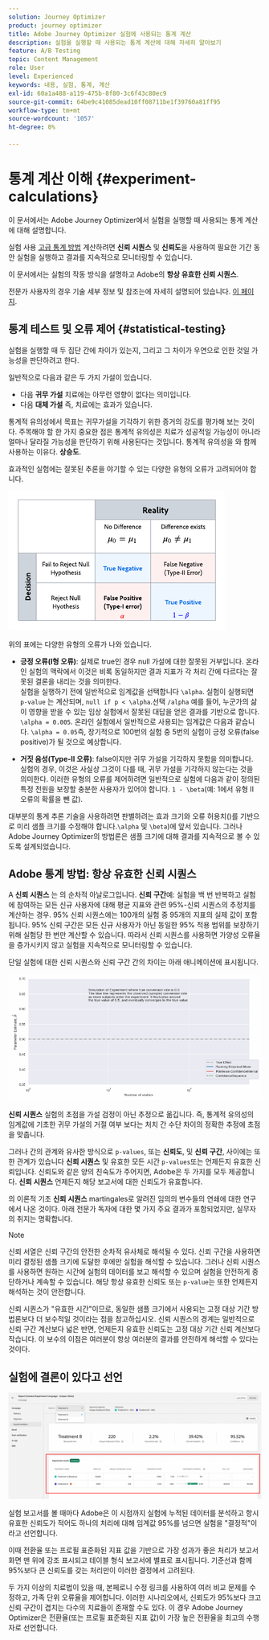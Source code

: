 ```yaml
---
solution: Journey Optimizer
product: journey optimizer
title: Adobe Journey Optimizer 실험에 사용되는 통계 계산
description: 실험을 실행할 때 사용되는 통계 계산에 대해 자세히 알아보기
feature: A/B Testing
topic: Content Management
role: User
level: Experienced
keywords: 내용, 실험, 통계, 계산
exl-id: 60a1a488-a119-475b-8f80-3c6f43c80ec9
source-git-commit: 64be9c41085dead10ff08711be1f39760a81ff95
workflow-type: tm+mt
source-wordcount: '1057'
ht-degree: 0%

---
```


# 통계 계산 이해 {#experiment-calculations}

이 문서에서는 Adobe Journey Optimizer에서 실험을 실행할 때 사용되는 통계 계산에 대해 설명합니다.

실험 사용 [고급 통계 방법](../campaigns/assets/confidence_sequence_technical_details.pdf) 계산하려면 **신뢰 시퀀스** 및 **신뢰도**&#x200B;을 사용하여 필요한 기간 동안 실험을 실행하고 결과를 지속적으로 모니터링할 수 있습니다.

이 문서에서는 실험의 작동 방식을 설명하고 Adobe의 **항상 유효한 신뢰 시퀀스**.

전문가 사용자의 경우 기술 세부 정보 및 참조는에 자세히 설명되어 있습니다. [이 페이지](../campaigns/assets/confidence_sequence_technical_details.pdf).

## 통계 테스트 및 오류 제어 {#statistical-testing}

실험을 실행할 때 두 집단 간에 차이가 있는지, 그리고 그 차이가 우연으로 인한 것일 가능성을 판단하려고 한다.

일반적으로 다음과 같은 두 가지 가설이 있습니다.

* 다음 **귀무 가설** 치료에는 아무런 영향이 없다는 의미입니다.
* 다음 **대체 가설** 즉, 치료에는 효과가 있습니다.

통계적 유의성에서 목표는 귀무가설을 기각하기 위한 증거의 강도를 평가해 보는 것이다. 주목해야 할 한 가지 중요한 점은 통계적 유의성은 치료가 성공적일 가능성이 아니라 얼마나 달라질 가능성을 판단하기 위해 사용된다는 것입니다. 통계적 유의성을 와 함께 사용하는 이유다. **상승도**.

효과적인 실험에는 잘못된 추론을 야기할 수 있는 다양한 유형의 오류가 고려되어야 합니다.

![](assets/technote_1.png)

위의 표에는 다양한 유형의 오류가 나와 있습니다.

* **긍정 오류(I형 오류)**: 실제로 true인 경우 null 가설에 대한 잘못된 거부입니다. 온라인 실험의 맥락에서 이것은 비록 동일하지만 결과 지표가 각 처리 간에 다르다는 잘못된 결론을 내리는 것을 의미한다.
   </br>실험을 실행하기 전에 일반적으로 임계값을 선택합니다 `\alpha`. 실험이 실행되면 `p-value` 는 계산되며, `null if p < \alpha`.선택 `/alpha` 예를 들어, 누군가의 삶이 영향을 받을 수 있는 임상 실험에서 잘못된 대답을 얻은 결과를 기반으로 합니다. `\alpha = 0.005`. 온라인 실험에서 일반적으로 사용되는 임계값은 다음과 같습니다. `\alpha = 0.05`즉, 장기적으로 100번의 실험 중 5번의 실험이 긍정 오류(false positive)가 될 것으로 예상합니다.

* **거짓 음성(Type-II 오류)**: false이지만 귀무 가설을 기각하지 못함을 의미합니다. 실험의 경우, 이것은 사실상 그것이 다를 때, 귀무 가설을 기각하지 않는다는 것을 의미한다. 이러한 유형의 오류를 제어하려면 일반적으로 실험에 다음과 같이 정의된 특정 전원을 보장할 충분한 사용자가 있어야 합니다. `1 - \beta`(예: 1에서 유형 II 오류의 확률을 뺀 값).

대부분의 통계 추론 기술을 사용하려면 판별하려는 효과 크기와 오류 허용치()를 기반으로 미리 샘플 크기를 수정해야 합니다.`\alpha` 및 `\beta`)에 앞서 있습니다. 그러나 Adobe Journey Optimizer의 방법론은 샘플 크기에 대해 결과를 지속적으로 볼 수 있도록 설계되었습니다.

## Adobe 통계 방법: 항상 유효한 신뢰 시퀀스

A **신뢰 시퀀스** 는 의 순차적 아날로그입니다. **신뢰 구간**&#x200B;예: 실험을 백 번 반복하고 실험에 참여하는 모든 신규 사용자에 대해 평균 지표와 관련 95%-신뢰 시퀀스의 추정치를 계산하는 경우. 95% 신뢰 시퀀스에는 100개의 실험 중 95개의 지표의 실제 값이 포함됩니다. 95% 신뢰 구간은 모든 신규 사용자가 아닌 동일한 95% 적용 범위를 보장하기 위해 실험당 한 번만 계산할 수 있습니다. 따라서 신뢰 시퀀스를 사용하면 가양성 오류율을 증가시키지 않고 실험을 지속적으로 모니터링할 수 있습니다.

단일 실험에 대한 신뢰 시퀀스와 신뢰 구간 간의 차이는 아래 애니메이션에 표시됩니다.

![](assets/technote_2.gif)

**신뢰 시퀀스** 실험의 초점을 가설 검정이 아닌 추정으로 옮깁니다. 즉, 통계적 유의성의 임계값에 기초한 귀무 가설의 거절 여부 보다는 처치 간 수단 차이의 정확한 추정에 초점을 맞춥니다.

그러나 간의 관계와 유사한 방식으로 `p-values`, 또는 **신뢰도**, 및 **신뢰 구간**, 사이에는 또한 관계가 있습니다 **신뢰 시퀀스** 및 유효한 모든 시간 `p-values`또는 언제든지 유효한 신뢰입니다. 신뢰도와 같은 양의 친숙도가 주어지면, Adobe은 두 가지를 모두 제공합니다. **신뢰 시퀀스** 언제든지 해당 보고서에 대한 신뢰도가 유효합니다.

의 이론적 기초 **신뢰 시퀀스** martingales로 알려진 임의의 변수들의 연쇄에 대한 연구에서 나온 것이다. 아래 전문가 독자에 대한 몇 가지 주요 결과가 포함되었지만, 실무자의 취지는 명확합니다.

>[!NOTE]
>
>신뢰 서열은 신뢰 구간의 안전한 순차적 유사체로 해석될 수 있다. 신뢰 구간을 사용하면 미리 결정된 샘플 크기에 도달한 후에만 실험을 해석할 수 있습니다. 그러나 신뢰 시퀀스를 사용하면 원하는 시간에 실험의 데이터를 보고 해석할 수 있으며 실험을 안전하게 중단하거나 계속할 수 있습니다. 해당 항상 유효한 신뢰도 또는 `p-value`는 또한 언제든지 해석하는 것이 안전합니다.

신뢰 시퀀스가 &quot;유효한 시간&quot;이므로, 동일한 샘플 크기에서 사용되는 고정 대상 기간 방법론보다 더 보수적일 것이라는 점을 참고하십시오. 신뢰 시퀀스의 경계는 일반적으로 신뢰 구간 계산보다 넓은 반면, 언제든지 유효한 신뢰도는 고정 대상 기간 신뢰 계산보다 작습니다. 이 보수의 이점은 여러분이 항상 여러분의 결과를 안전하게 해석할 수 있다는 것이다.

## 실험에 결론이 있다고 선언

![](assets/experimentation_report_2.png)

실험 보고서를 볼 때마다 Adobe은 이 시점까지 실험에 누적된 데이터를 분석하고 항시 유효한 신뢰도가 적어도 하나의 처리에 대해 임계값 95%를 넘으면 실험을 &quot;결정적&quot;이라고 선언합니다.

이때 전환율 또는 프로필 표준화된 지표 값을 기반으로 가장 성과가 좋은 처리가 보고서 화면 맨 위에 강조 표시되고 테이블 형식 보고서에 별표로 표시됩니다. 기준선과 함께 95%보다 큰 신뢰도를 갖는 처리만이 이러한 결정에서 고려된다.

두 가지 이상의 치료법이 있을 때, 본페로니 수정 링크를 사용하여 여러 비교 문제를 수정하고, 가족 단위 오류율을 제어합니다. 이러한 시나리오에서, 신뢰도가 95%보다 크고 신뢰 구간이 겹치는 다수의 치료들이 존재할 수도 있다. 이 경우 Adobe Journey Optimizer은 전환율(또는 프로필 표준화된 지표 값)이 가장 높은 전환율을 최고의 수행자로 선언합니다.
